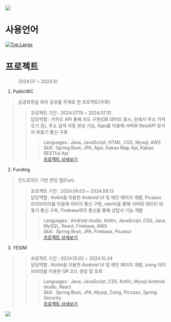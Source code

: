 <img src="https://capsule-render.vercel.app/api?type=waving&height=200&text=은석's%20포트폴리오!&fontAlign=30&fontAlignY=40&color=gradient&fontSize=40&section=header" />

# 사용언어
[![Top Langs](https://github-readme-stats.vercel.app/api/top-langs/?username=Ssong0515&locale=kr)](https://github.com/anuraghazra/github-readme-stats)

# 프로젝트
> 2024.07 ~ 2024.10

1. PublicWC
> 공공화장실 위치 공유를 주제로 한 프로젝트(우화)
>> 프로젝트 기간 : 2024.07.19 ~ 2024.07.31 <br>
>> 담당역할 : 카카오 API 통해 지도 구현(DB 데이터 표시, 핀에서 주소 가져오기 등), 주소 검색 자동 완성 기능, Ajax를 이용해 서버와 RestAPI 방식의 비동기 통신 구축
>>> Languages : Java, JavaScript, HTML, CSS, Mysql, AWS <br>
>>> Skill : Spring Boot, JPA, Ajax, Kakao Map Api, Kakao RESTful Api <br>
[프로젝트 상세보기](https://github.com/Ssong-Portfolio/PublicWC)

2. Funding
> 안드로이드 기반 펀딩 앱(Fun)
>> 프로젝트 기간 : 2024.09.03 ~ 2024.09.13 <br>
>> 담당역할 : Kotlin을 이용한 Android UI 및 메인 페이지 개발, Picasso 라이브러리를 이용해 이미지 통신 구현, retofit을 통해 서버와 데이터 비동기 통신 구축, Firebase와의 통신을 통해 상담사 기능 개발
>>> Languages : Android studio, Kotlin, JavaScript ,CSS, Java, MySQL, React, Firebase, AWS <br>
>>> Skill : Spring Boot, JPA, Firebase, Picasso <br>
[프로젝트 상세보기](https://github.com/Ssong-Portfolio/Funding)

3. YESIM
> 
>> 프로젝트 기간 : 2024.10.02 ~ 2024.10.24 <br>
>> 담당역할 : Kotlin을 이용한 Android UI 및 메인 페이지 개발, zxing 라이브러리를 이용한 QR 코드 생성 및 조회
>>> Languages : Java, JavaScript ,CSS, Kotlin, Mysql Android studio, React <br>
>>> Skill : Spring Boot, JPA, Mysql, Zxing, Piccaso, Spring Security <br>
[프로젝트 상세보기](https://github.com/Ssong-Portfolio/YESIM)



<!-- ![js](https://img.shields.io/badge/JavaScript-F7DF1E?style=for-the-badge&logo=JavaScript&logoColor=white)
![js](https://img.shields.io/badge/html-yello?style=for-the-badge&logo=JavaScript&logoColor=white) -->



<img src="https://capsule-render.vercel.app/api?type=waving&color=gradient&height=150&section=footer" />

